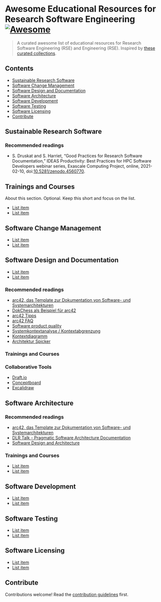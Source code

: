 # Awesome Educational Resources for Research Software Engineering [![Awesome](https://awesome.re/badge.svg)](https://awesome.re)

> A curated awesome list of educational resources for Research Software Engineering (RSE) and Engineering (RSE). Inspired by [these curated collections](https://github.com/sindresorhus/awesome).

## Contents

- [Sustainable Research Software](#sustainable-research-software)
- [Software Change Management](#software-change-management)
- [Software Design and Documentation](#software-design-and-documentation)
- [Software Architecture](#software-architecture)
- [Software Development](#software-development)
- [Software Testing](#software-testing)
- [Software Licensing](#software-licensing)
- [Contribute](#contribute)

## Sustainable Research Software

### Recommended readings
- S. Druskat and S. Harriet,
  “Good Practices for Research Software Documentation,”
  IDEAS Productivity: Best Practices for HPC Software Developers webinar series, Exascale Computing Project,
  online, 2021-02-10, doi:[10.5281/zenodo.4560770](https://zenodo.org/record/4560770).


## Trainings and Courses
About this section. Optional. Keep this short and focus on the list.

- [List item](https://example.org)
- [List item](https://example.org)


## Software Change Management

- [List item](https://example.org)
- [List item](https://example.org)


## Software Design and Documentation

- [List item](https://example.org)
- [List item](https://example.org)

### Recommended readings

- [arc42, das Template zur Dokumentation von Software- und Systemarchitekturen](https://arc42.org/download)
- [DokChess als Beispiel für arc42](https://www.dokchess.de)
- [arc42 Tipps](https://docs.arc42.org/home)
- [arc42 FAQ](https://faq.arc42.org/home)
- [Software product quality](https://iso25000.com/index.php/en/iso-25000-standards/iso-25010)
- [Systemkontextanalyse / Kontextabgrenzung](https://t2informatik.de/wissen-kompakt/systemkontext)
- [Kontextdiagramm](https://www.visuellklar.ch/2018/05/18/um-was-geht-es-den-hier-klarheit-durch-ein-kontext-diagramm)
- [Architektur Spicker](https://www.embarc.de/architektur-spicker)

### Trainings and Courses

### Collaborative Tools

- [Draft.io](https://draft.io)
- [Conceptboard](https://conceptboard.com)
- [Excalidraw](https://excalidraw.com)


## Software Architecture

### Recommended readings

- [arc42, das Template zur Dokumentation von Software- und Systemarchitekturen](https://arc42.org/download)
- [DLR Talk - Pragmatic Software Architecture Documentation](https://zenodo.org/record/3565355)
- [Software Design and Architecture](https://khalilstemmler.com/articles/software-design-architecture/full-stack-software-design)

### Trainings and Courses

- [List item](https://example.org)
- [List item](https://example.org)


## Software Development

- [List item](https://example.org)
- [List item](https://example.org)


## Software Testing

- [List item](https://example.org)
- [List item](https://example.org)


## Software Licensing

- [List item](https://example.org)
- [List item](https://example.org)


## Contribute

Contributions welcome! Read the [contribution guidelines](contributing.md) first.
